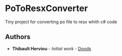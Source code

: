 # PoToResxConverter
Tiny project for converting po file to resx whith c# code
  ## Authors

* **Thibault Herviou** - *Initial work* - [Doods](https://github.com/doodz)
